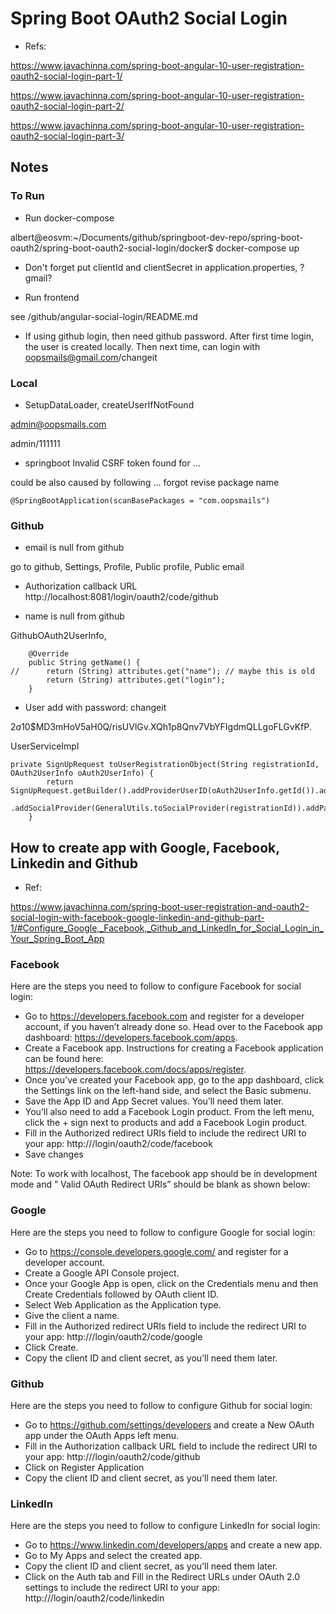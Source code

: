 
# Spring Boot OAuth2 Social Login

- Refs:

https://www.javachinna.com/spring-boot-angular-10-user-registration-oauth2-social-login-part-1/

https://www.javachinna.com/spring-boot-angular-10-user-registration-oauth2-social-login-part-2/

https://www.javachinna.com/spring-boot-angular-10-user-registration-oauth2-social-login-part-3/

## Notes

### To Run
- Run docker-compose

albert@eosvm:~/Documents/github/springboot-dev-repo/spring-boot-oauth2/spring-boot-oauth2-social-login/docker$ docker-compose up

- Don't forget put clientId and clientSecret in application.properties, ?gmail?

- Run frontend

see /github/angular-social-login/README.md

- If using github login, then need github password. After first time login, the user is created locally. Then next time, can login with oopsmails@gmail.com/changeit

### Local

- SetupDataLoader, createUserIfNotFound

admin@oopsmails.com

admin/111111

- springboot Invalid CSRF token found for ...

could be also caused by following ... forgot revise package name

```
@SpringBootApplication(scanBasePackages = "com.oopsmails")
```

### Github

- email is null from github

go to github, Settings, Profile, Public profile, Public email

- Authorization callback URL
http://localhost:8081/login/oauth2/code/github

- name is null from github

GithubOAuth2UserInfo, 

```
	@Override
	public String getName() {
//		return (String) attributes.get("name"); // maybe this is old
		return (String) attributes.get("login");
	}
```

- User add with password: changeit

$2a$10$MD3mHoV5aH0Q/risUVlGv.XQh1p8Qnv7VbYFIgdmQLLgoFLGvKfP.

UserServiceImpl

```
private SignUpRequest toUserRegistrationObject(String registrationId, OAuth2UserInfo oAuth2UserInfo) {
		return SignUpRequest.getBuilder().addProviderUserID(oAuth2UserInfo.getId()).addDisplayName(oAuth2UserInfo.getName()).addEmail(oAuth2UserInfo.getEmail())
				.addSocialProvider(GeneralUtils.toSocialProvider(registrationId)).addPassword("changeit").build();
	}
```


## How to create app with Google, Facebook, Linkedin and Github

- Ref:

https://www.javachinna.com/spring-boot-user-registration-and-oauth2-social-login-with-facebook-google-linkedin-and-github-part-1/#Configure_Google,_Facebook,_Github_and_LinkedIn_for_Social_Login_in_Your_Spring_Boot_App


### Facebook
Here are the steps you need to follow to configure Facebook for social login:

- Go to https://developers.facebook.com and register for a developer account, if you haven’t already done so.
Head over to the Facebook app dashboard: https://developers.facebook.com/apps.
- Create a Facebook app. Instructions for creating a Facebook application can be found here: https://developers.facebook.com/docs/apps/register.
- Once you’ve created your Facebook app, go to the app dashboard, click the Settings link on the left-hand side, and select the Basic submenu.
- Save the App ID and App Secret values. You’ll need them later.
- You’ll also need to add a Facebook Login product. From the left menu, click the + sign next to products and add a Facebook Login product.
- Fill in the Authorized redirect URIs field to include the redirect URI to your app: http://<your-domain>/login/oauth2/code/facebook
- Save changes

Note: To work with localhost, The facebook app should be in development mode and ” Valid OAuth Redirect URIs” should be blank as shown below:


### Google
Here are the steps you need to follow to configure Google for social login:

- Go to https://console.developers.google.com/ and register for a developer account.
- Create a Google API Console project.
- Once your Google App is open, click on the Credentials menu and then Create Credentials followed by OAuth client ID.
- Select Web Application as the Application type.
- Give the client a name.
- Fill in the Authorized redirect URIs field to include the redirect URI to your app: http://<your-domain>/login/oauth2/code/google
- Click Create.
- Copy the client ID and client secret, as you’ll need them later.


### Github

Here are the steps you need to follow to configure Github for social login:

- Go to  https://github.com/settings/developers and create a New OAuth app under the OAuth Apps left menu.
- Fill in the Authorization callback URL field to include the redirect URI to your app: http://<your-domain>/login/oauth2/code/github
- Click on Register Application
- Copy the client ID and client secret, as you’ll need them later.


### LinkedIn
Here are the steps you need to follow to configure LinkedIn for social login:

- Go to  https://www.linkedin.com/developers/apps and create a new app.
- Go to My Apps and select the created app.
- Copy the client ID and client secret, as you’ll need them later.
- Click on the Auth tab and Fill in the Redirect URLs under OAuth 2.0 settings to include the redirect URI to your app: http://<your-domain>/login/oauth2/code/linkedin


